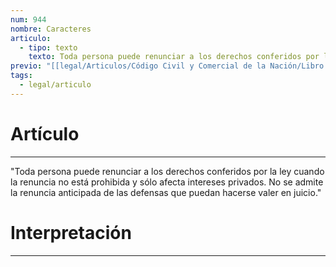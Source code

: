 ```yaml
---
num: 944
nombre: Caracteres
articulo:
  - tipo: texto
    texto: Toda persona puede renunciar a los derechos conferidos por la ley cuando la renuncia no está prohibida y sólo afecta intereses privados. No se admite la renuncia anticipada de las defensas que puedan hacerse valer en juicio.
previo: "[[legal/Articulos/Código Civil y Comercial de la Nación/Libro Tercero/Título 1/Capítulo 5/Sección 5/Sección 5, Renuncia y remisión.md|Sección 5, Renuncia y remisión]]"
tags:
  - legal/articulo
---
```

# Artículo
---
"Toda persona puede renunciar a los derechos conferidos por la ley cuando la renuncia no está prohibida y sólo afecta intereses privados. No se admite la renuncia anticipada de las defensas que puedan hacerse valer en juicio."

# Interpretación
---
